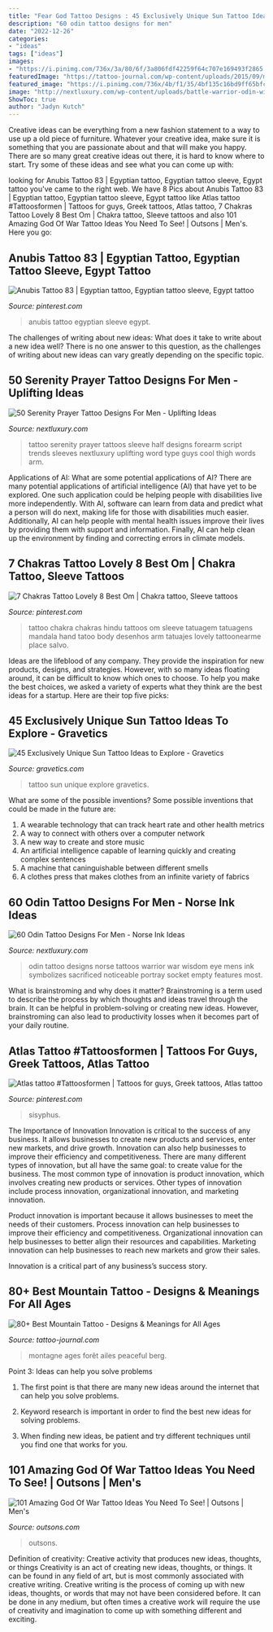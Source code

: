 ```yaml
---
title: "Fear God Tattoo Designs : 45 Exclusively Unique Sun Tattoo Ideas To Explore"
description: "60 odin tattoo designs for men"
date: "2022-12-26"
categories:
- "ideas"
tags: ["ideas"]
images:
- "https://i.pinimg.com/736x/3a/80/6f/3a806fdf42259f64c707e169493f2865.jpg"
featuredImage: "https://tattoo-journal.com/wp-content/uploads/2015/09/mountain-tattoo-55.jpg"
featured_image: "https://i.pinimg.com/736x/4b/f1/35/4bf135c16bd9ff65bfc8f0540a84ecb5.jpg"
image: "http://nextluxury.com/wp-content/uploads/battle-warrior-odin-with-skulls-mens-lower-leg-tattoo-designs.jpg"
ShowToc: true
author: "Jadyn Kutch"
---
```



Creative ideas can be everything from a new fashion statement to a way to use up a old piece of furniture. Whatever your creative idea, make sure it is something that you are passionate about and that will make you happy. There are so many great creative ideas out there, it is hard to know where to start. Try some of these ideas and see what you can come up with: 

	

		
looking for Anubis Tattoo 83 | Egyptian tattoo, Egyptian tattoo sleeve, Egypt tattoo you've came to the right web. We have 8 Pics about Anubis Tattoo 83 | Egyptian tattoo, Egyptian tattoo sleeve, Egypt tattoo like Atlas tattoo #Tattoosformen | Tattoos for guys, Greek tattoos, Atlas tattoo, 7 Chakras Tattoo Lovely 8 Best Om | Chakra tattoo, Sleeve tattoos and also 101 Amazing God Of War Tattoo Ideas You Need To See! | Outsons | Men&#039;s. Here you go:
		
    
## Anubis Tattoo 83 | Egyptian Tattoo, Egyptian Tattoo Sleeve, Egypt Tattoo

<img loading=lazy src="https://i.pinimg.com/736x/3a/80/6f/3a806fdf42259f64c707e169493f2865.jpg" onerror="this.onerror=null;this.src='https://tse3.mm.bing.net/th?id=OIP.t_vKnUNlOWSvEKV4CnUAFQHaJP&amp;pid=15.1';" alt="Anubis Tattoo 83 | Egyptian tattoo, Egyptian tattoo sleeve, Egypt tattoo">

_Source: pinterest.com_

>anubis tattoo egyptian sleeve egypt. 

	

The challenges of writing about new ideas: What does it take to write about a new idea well?
There is no one answer to this question, as the challenges of writing about new ideas can vary greatly depending on the specific topic.

    
## 50 Serenity Prayer Tattoo Designs For Men - Uplifting Ideas

<img loading=lazy src="http://nextluxury.com/wp-content/uploads/script-male-serenity-prayer-half-sleeve-tattoo-ideas.jpg" onerror="this.onerror=null;this.src='https://tse2.mm.bing.net/th?id=OIP.rOYfg_TLXK0pjrwsDoPfHQHaJ4&amp;pid=15.1';" alt="50 Serenity Prayer Tattoo Designs For Men - Uplifting Ideas">

_Source: nextluxury.com_

>tattoo serenity prayer tattoos sleeve half designs forearm script trends sleeves nextluxury uplifting word type guys cool thigh words arm. 

	

Applications of AI: What are some potential applications of AI?
There are many potential applications of artificial intelligence (AI) that have yet to be explored. One such application could be helping people with disabilities live more independently. With AI, software can learn from data and predict what a person will do next, making life for those with disabilities much easier. Additionally, AI can help people with mental health issues improve their lives by providing them with support and information. Finally, AI can help clean up the environment by finding and correcting errors in climate models.

    
## 7 Chakras Tattoo Lovely 8 Best Om | Chakra Tattoo, Sleeve Tattoos

<img loading=lazy src="https://i.pinimg.com/736x/5a/f6/84/5af684058dfa0d76f84bf41bc80b0ea1.jpg" onerror="this.onerror=null;this.src='https://tse1.mm.bing.net/th?id=OIP.683yfSl0Addsi8xY_rY2XQHaJ3&amp;pid=15.1';" alt="7 Chakras Tattoo Lovely 8 Best Om | Chakra tattoo, Sleeve tattoos">

_Source: pinterest.com_

>tattoo chakra chakras hindu tattoos om sleeve tatuagem tatuagens mandala hand tatoo body desenhos arm tatuajes lovely tattoonearme place salvo. 

	

Ideas are the lifeblood of any company. They provide the inspiration for new products, designs, and strategies. However, with so many ideas floating around, it can be difficult to know which ones to choose. To help you make the best choices, we asked a variety of experts what they think are the best ideas for a startup. Here are their top five picks: 

    
## 45 Exclusively Unique Sun Tattoo Ideas To Explore - Gravetics

<img loading=lazy src="https://www.gravetics.com/wp-content/uploads/2017/05/dotstattoo-suntattoo-littletattoo-inkedgirls-inkedlife.jpg" onerror="this.onerror=null;this.src='https://tse4.mm.bing.net/th?id=OIP.Hxu9bWdivc0xP6tlChAdngHaHa&amp;pid=15.1';" alt="45 Exclusively Unique Sun Tattoo Ideas to Explore - Gravetics">

_Source: gravetics.com_

>tattoo sun unique explore gravetics. 

	

What are some of the possible inventions?
Some possible inventions that could be made in the future are: 
1. A wearable technology that can track heart rate and other health metrics 
2. A way to connect with others over a computer network 
3. A new way to create and store music 
4. An artificial intelligence capable of learning quickly and creating complex sentences 
5. A machine that caninguishable between different smells 
6. A clothes press that makes clothes from an infinite variety of fabrics 

    
## 60 Odin Tattoo Designs For Men - Norse Ink Ideas

<img loading=lazy src="http://nextluxury.com/wp-content/uploads/battle-warrior-odin-with-skulls-mens-lower-leg-tattoo-designs.jpg" onerror="this.onerror=null;this.src='https://tse2.mm.bing.net/th?id=OIP.WivcSnkX8jUeCJ5sfd3BawAAAA&amp;pid=15.1';" alt="60 Odin Tattoo Designs For Men - Norse Ink Ideas">

_Source: nextluxury.com_

>odin tattoo designs norse tattoos warrior war wisdom eye mens ink symbolizes sacrificed noticeable portray socket empty features most. 

	

What is brainstroming and why does it matter?
Brainstroming is a term used to describe the process by which thoughts and ideas travel through the brain. It can be helpful in problem-solving or creating new ideas. However, brainstroming can also lead to productivity losses when it becomes part of your daily routine.

    
## Atlas Tattoo #Tattoosformen | Tattoos For Guys, Greek Tattoos, Atlas Tattoo

<img loading=lazy src="https://i.pinimg.com/736x/4b/f1/35/4bf135c16bd9ff65bfc8f0540a84ecb5.jpg" onerror="this.onerror=null;this.src='https://tse2.mm.bing.net/th?id=OIP.t5F7k7Vi80MN4p6JOgdJbQHaNL&amp;pid=15.1';" alt="Atlas tattoo #Tattoosformen | Tattoos for guys, Greek tattoos, Atlas tattoo">

_Source: pinterest.com_

>sisyphus. 

	

The Importance of Innovation
Innovation is critical to the success of any business. It allows businesses to create new products and services, enter new markets, and drive growth. Innovation can also help businesses to improve their efficiency and competitiveness.
There are many different types of innovation, but all have the same goal: to create value for the business. The most common type of innovation is product innovation, which involves creating new products or services. Other types of innovation include process innovation, organizational innovation, and marketing innovation.

Product innovation is important because it allows businesses to meet the needs of their customers. Process innovation can help businesses to improve their efficiency and competitiveness. Organizational innovation can help businesses to better align their resources and capabilities. Marketing innovation can help businesses to reach new markets and grow their sales.

Innovation is a critical part of any business’s success story.

    
## 80+ Best Mountain Tattoo - Designs &amp; Meanings For All Ages

<img loading=lazy src="https://tattoo-journal.com/wp-content/uploads/2015/09/mountain-tattoo-55.jpg" onerror="this.onerror=null;this.src='https://tse2.mm.bing.net/th?id=OIP.kP0EPcBOnr-MyUjgY1QhPAHaHa&amp;pid=15.1';" alt="80+ Best Mountain Tattoo - Designs &amp; Meanings for All Ages">

_Source: tattoo-journal.com_

>montagne ages forêt ailes peaceful berg. 

	

Point 3: Ideas can help you solve problems
1. The first point is that there are many new ideas around the internet that can help you solve problems.
2. Keyword research is important in order to find the best new ideas for solving problems.

3. When finding new ideas, be patient and try different techniques until you find one that works for you.

    
## 101 Amazing God Of War Tattoo Ideas You Need To See! | Outsons | Men&#039;s

<img loading=lazy src="https://outsons.com/wp-content/uploads/2021/04/2020-08-29-07.20.06-2386028684399438529_godofwartattoo-819x1024.jpg" onerror="this.onerror=null;this.src='https://tse1.mm.bing.net/th?id=OIP.5uB6ZddoOGdKP_WKOZP0TgHaJQ&amp;pid=15.1';" alt="101 Amazing God Of War Tattoo Ideas You Need To See! | Outsons | Men&#039;s">

_Source: outsons.com_

>outsons. 

	

Definition of creativity: Creative activity that produces new ideas, thoughts, or things
Creativity is an act of creating new ideas, thoughts, or things. It can be found in any field of art, but is most commonly associated with creative writing. Creative writing is the process of coming up with new ideas, thoughts, or words that may not have been considered before. It can be done in any medium, but often times a creative work will require the use of creativity and imagination to come up with something different and exciting.


